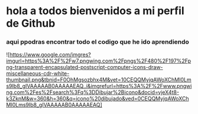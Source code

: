 # hola a todos bienvenidos a mi perfil de Github


### aqui ppodras encontrar todo el codigo que he ido aprendiendo


![https://www.google.com/imgres?imgurl=https%3A%2F%2Fw7.pngwing.com%2Fpngs%2F480%2F197%2Fpng-transparent-encapsulated-postscript-computer-icons-draw-miscellaneous-cdr-white-thumbnail.png&tbnid=F0OhMgsozbhx4M&vet=10CEQQMyjqAWoXChMI0Lms9Ib8_gIVAAAAAB0AAAAAEAQ..i&imgrefurl=https%3A%2F%2Fwww.pngwing.com%2Fes%2Fsearch%3Fq%3DDibujar%2Bicono&docid=vjeX4t8-k3ZknM&w=360&h=360&q=icono%20dibujado&ved=0CEQQMyjqAWoXChMI0Lms9Ib8_gIVAAAAAB0AAAAAEAQ]
